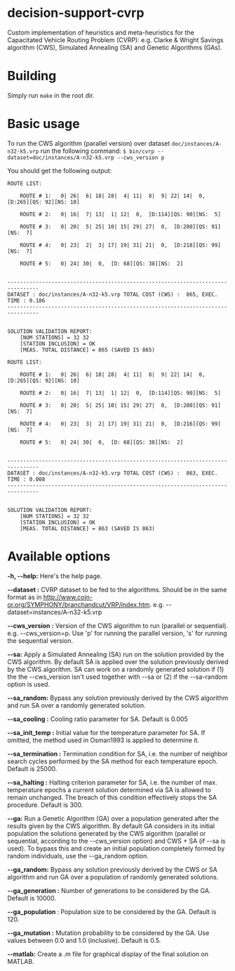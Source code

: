 decision-support-cvrp
=====================

Custom implementation of heuristics and meta-heuristics for the Capacitated Vehicle Routing Problem (CVRP): e.g. Clarke &amp; Wright Savings algorithm (CWS), Simulated Annealing (SA) and Genetic Algorithms (GAs).

# Building

Simply run `make` in the root dir.

# Basic usage

To run the CWS algorithm (parallel version) over dataset `doc/instances/A-n32-k5.vrp` run the following command:
`$ bin/cvrp --dataset=doc/instances/A-n32-k5.vrp --cws_version p`

You should get the following output:

    ROUTE LIST:

        ROUTE # 1:   0| 26|  6| 18| 28|  4| 11|  8|  9| 22| 14|  0,  [D:265][QS: 92][NS: 10]

        ROUTE # 2:   0| 16|  7| 13|  1| 12|  0,  [D:114][QS: 90][NS:  5]

        ROUTE # 3:   0| 20|  5| 25| 10| 15| 29| 27|  0,  [D:200][QS: 91][NS:  7]

        ROUTE # 4:   0| 23|  2|  3| 17| 19| 31| 21|  0,  [D:218][QS: 99][NS:  7]

        ROUTE # 5:   0| 24| 30|  0,  [D: 68][QS: 38][NS:  2]


    --------------------------------------------------------------------------------
    DATASET : doc/instances/A-n32-k5.vrp TOTAL COST (CWS) :  865, EXEC. TIME : 0.186
    --------------------------------------------------------------------------------


    SOLUTION VALIDATION REPORT: 
        [NUM STATIONS] = 32 32
        [STATION INCLUSION] = OK
        [MEAS. TOTAL DISTANCE] = 865 (SAVED IS 865)

    ROUTE LIST:

        ROUTE # 1:   0| 26|  6| 18| 28|  4| 11|  8|  9| 22| 14|  0,  [D:265][QS: 92][NS: 10]

        ROUTE # 2:   0| 16|  7| 13|  1| 12|  0,  [D:114][QS: 90][NS:  5]

        ROUTE # 3:   0| 20|  5| 25| 10| 15| 29| 27|  0,  [D:200][QS: 91][NS:  7]

        ROUTE # 4:   0| 23|  3|  2| 17| 19| 31| 21|  0,  [D:216][QS: 99][NS:  7]

        ROUTE # 5:   0| 24| 30|  0,  [D: 68][QS: 38][NS:  2]


    --------------------------------------------------------------------------------
    DATASET : doc/instances/A-n32-k5.vrp TOTAL COST (CWS) :  863, EXEC. TIME : 0.008
    --------------------------------------------------------------------------------


    SOLUTION VALIDATION REPORT: 
        [NUM STATIONS] = 32 32
        [STATION INCLUSION] = OK
        [MEAS. TOTAL DISTANCE] = 863 (SAVED IS 863)


# Available options

**-h, --help:** Here's the help page.

**--dataset <value>:** CVRP dataset to be fed to the algorithms. Should be in the same format as in http://www.coin-or.org/SYMPHONY/branchandcut/VRP/index.htm. e.g. --dataset=instances/A-n32-k5.vrp

**--cws_version <value>:** Version of the CWS algorithm to run (parallel or sequential). e.g. --cws_version=p. Use 'p' for running the parallel version, 's' for running the sequential version.

**--sa:** Apply a Simulated Annealing (SA) run on the solution provided by the CWS algorithm. By default SA is applied over the solution previously derived by the CWS algorithm. SA can work on a randomly generated solution if (1) the the --cws_version isn't used together with --sa or (2) if the --sa-random option is used.

**--sa_random:** Bypass any solution previously derived by the CWS algorithm and run SA over a randomly generated solution.

**--sa_cooling <value>:** Cooling ratio parameter for SA. Default is 0.005

**--sa_init_temp <value>:** Initial value for the temperature parameter for SA. If omitted, the method used in Osman1993 is applied to determine it.

**--sa_termination <value>:** Termination condition for SA, i.e. the number of neighbor search cycles performed by the SA method for each temperature epoch. Default is 25000.

**--sa_halting <value>:** Halting criterion parameter for SA, i.e. the number of max. temperature epochs a current solution determined via SA is allowed to remain unchanged. The breach of this condition effectively stops the SA procedure. Default is 300.

**--ga:** Run a Genetic Algorithm (GA) over a population generated after the results given by the CWS algorithm. By default GA considers in its initial population the solutions generated by the CWS algorithm (parallel or sequential, according to the --cws_version option) and CWS + SA (if --sa is used). To bypass this and create an initial population completely formed by random individuals, use the --ga_random option.

**--ga_random:** Bypass any solution previously derived by the CWS or SA algorithm and run GA over a population of randomly generated solutions.

**--ga_generation <value>:** Number of generations to be considered by the GA. Default is 10000.

**--ga_population <value>**: Population size to be considered by the GA. Default is 120.

**--ga_mutation <value>:** Mutation probability to be considered by the GA. Use values between 0.0 and 1.0 (inclusive). Default is 0.5.

**--matlab:** Create a .m file for graphical display of the final solution on MATLAB.
